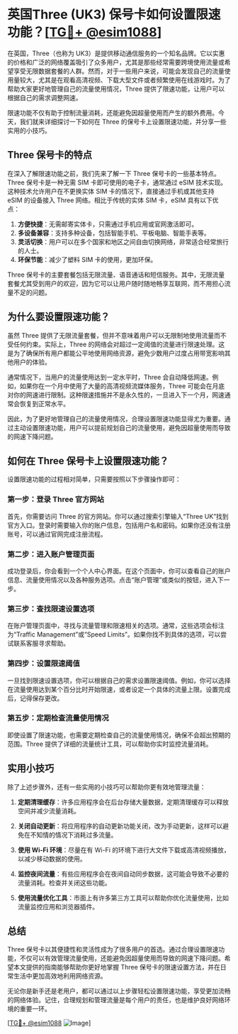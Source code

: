 # 英国Three (UK3) 保号卡如何设置限速功能？[[TG💪+ @esim1088](https://t.me/s/esim1088)]

在英国，Three（也称为 UK3）是提供移动通信服务的一个知名品牌。它以实惠的价格和广泛的网络覆盖吸引了众多用户，尤其是那些经常需要跨境使用流量或希望享受无限数据套餐的人群。然而，对于一些用户来说，可能会发现自己的流量使用量较大，尤其是在观看高清视频、下载大型文件或者频繁使用在线游戏时。为了帮助大家更好地管理自己的流量使用情况，Three 提供了限速功能，让用户可以根据自己的需求调整网速。

限速功能不仅有助于控制流量消耗，还能避免因超量使用而产生的额外费用。今天，我们就来详细探讨一下如何在 Three 的保号卡上设置限速功能，并分享一些实用的小技巧。

## Three 保号卡的特点

在深入了解限速功能之前，我们先来了解一下 Three 保号卡的一些基本特点。Three 保号卡是一种无需 SIM 卡即可使用的电子卡，通常通过 eSIM 技术实现。这种技术允许用户在不更换实体 SIM 卡的情况下，直接通过手机或其他支持 eSIM 的设备接入 Three 网络。相比于传统的实体 SIM 卡，eSIM 具有以下优点：

1. **方便快捷**：无需邮寄实体卡，只需通过手机应用或官网激活即可。
2. **多设备兼容**：支持多种设备，包括智能手机、平板电脑、智能手表等。
3. **灵活切换**：用户可以在多个国家和地区之间自由切换网络，非常适合经常旅行的人士。
4. **环保节能**：减少了塑料 SIM 卡的使用，更加环保。

Three 保号卡的主要套餐包括无限流量、语音通话和短信服务。其中，无限流量套餐尤其受到用户的欢迎，因为它可以让用户随时随地畅享互联网，而不用担心流量不足的问题。

## 为什么要设置限速功能？

虽然 Three 提供了无限流量套餐，但并不意味着用户可以无限制地使用流量而不受任何约束。实际上，Three 的网络会对超过一定阈值的流量进行限速处理。这是为了确保所有用户都能公平地使用网络资源，避免少数用户过度占用带宽影响其他用户的体验。

通常情况下，当用户的流量使用达到一定水平时，Three 会自动降低网速。例如，如果你在一个月中使用了大量的高清视频流媒体服务，Three 可能会在月底对你的网速进行限制。这种限速措施并不是永久性的，一旦进入下一个月，网速通常会恢复到正常水平。

因此，为了更好地管理自己的流量使用情况，合理设置限速功能显得尤为重要。通过主动设置限速功能，用户可以提前规划自己的流量使用，避免因超量使用而导致的网速下降问题。

## 如何在 Three 保号卡上设置限速功能？

设置限速功能的过程相对简单，只需要按照以下步骤操作即可：

### 第一步：登录 Three 官方网站

首先，你需要访问 Three 的官方网站。你可以通过搜索引擎输入“Three UK”找到官方入口。登录时需要输入你的账户信息，包括用户名和密码。如果你还没有注册账号，可以通过官网完成注册流程。

### 第二步：进入账户管理页面

成功登录后，你会看到一个个人中心界面。在这个页面中，你可以查看自己的账户信息、流量使用情况以及各种服务选项。点击“账户管理”或类似的按钮，进入下一步。

### 第三步：查找限速设置选项

在账户管理页面中，寻找与流量管理和限速相关的选项。通常，这些选项会标注为“Traffic Management”或“Speed Limits”。如果你找不到具体的选项，可以尝试联系客服寻求帮助。

### 第四步：设置限速阈值

一旦找到限速设置选项，你可以根据自己的需求设置限速阈值。例如，你可以选择在流量使用达到某个百分比时开始限速，或者设定一个具体的流量上限。设置完成后，记得保存更改。

### 第五步：定期检查流量使用情况

即使设置了限速功能，也需要定期检查自己的流量使用情况，确保不会超出预期的范围。Three 提供了详细的流量统计工具，可以帮助你实时监控流量消耗。

## 实用小技巧

除了上述步骤外，还有一些实用的小技巧可以帮助你更有效地管理流量：

1. **定期清理缓存**：许多应用程序会在后台存储大量数据，定期清理缓存可以释放空间并减少流量消耗。
   
2. **关闭自动更新**：将应用程序的自动更新功能关闭，改为手动更新，这样可以避免在不知情的情况下消耗过多流量。

3. **使用 Wi-Fi 环境**：尽量在有 Wi-Fi 的环境下进行大文件下载或高清视频播放，以减少移动数据的使用。

4. **监控夜间流量**：有些应用程序会在夜间自动同步数据，这可能会导致不必要的流量消耗。检查并关闭这些功能。

5. **使用流量优化工具**：市面上有许多第三方工具可以帮助你优化流量使用，比如流量监控应用和浏览器插件。

## 总结

Three 保号卡以其便捷性和灵活性成为了很多用户的首选。通过合理设置限速功能，不仅可以有效管理流量使用，还能避免因超量使用而导致的网速下降问题。希望本文提供的指南能够帮助你更好地掌握 Three 保号卡的限速设置方法，并在日常生活中更加高效地利用网络资源。

无论你是新手还是老用户，都可以通过以上步骤轻松设置限速功能，享受更加流畅的网络体验。记住，合理规划和管理流量是每个用户的责任，也是维护良好网络环境的重要一环。

[[TG💪+ @esim1088](https://t.me/s/esim1088) ![Image](https://i.postimg.cc/4NQfJmqS/Snipaste-2025-05-13-00-14-12.png)]